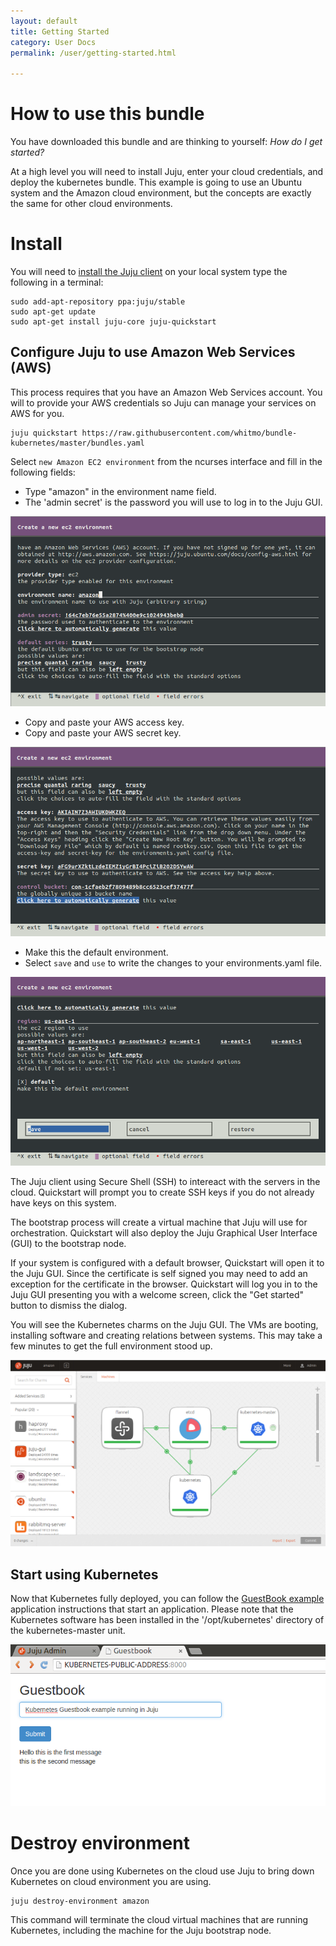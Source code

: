 ```yaml
---
layout: default
title: Getting Started
category: User Docs
permalink: /user/getting-started.html

---
```


# How to use this bundle

You have downloaded this bundle and are thinking to yourself:
*How do I get started?*

At a high level you will need to install Juju, enter your cloud credentials,
and deploy the kubernetes bundle.  This example is going to use an Ubuntu
system and the Amazon cloud environment, but the concepts are exactly the same
for other cloud environments.

# Install

You will need to [install the Juju client](https://juju.ubuntu.com/install) on
your local system type the following in a terminal:

    sudo add-apt-repository ppa:juju/stable
    sudo apt-get update
    sudo apt-get install juju-core juju-quickstart

## Configure Juju to use Amazon Web Services (AWS)

This process requires that you have an Amazon Web Services account.  You will
to provide your AWS credentials so Juju can manage your services on AWS for you.

    juju quickstart https://raw.githubusercontent.com/whitmo/bundle-kubernetes/master/bundles.yaml

Select `new Amazon EC2 environment` from the ncurses interface and fill in the
following fields:  

- Type "amazon" in the environment name field.
- The 'admin secret' is the password you will use to log in to the Juju GUI.

![](images/quickstart1.png)

- Copy and paste your AWS access key.
- Copy and paste your AWS secret key.

![](images/quickstart2.png)

- Make this the default environment.
- Select `save` and `use` to write the changes to your environments.yaml file.

![](images/quickstart3.png)


The Juju client using Secure Shell (SSH) to intereact with the servers in the
cloud.  Quickstart will prompt you to create SSH keys if you do not already
have keys on this system.

The bootstrap process will create a virtual machine that Juju will use for
orchestration.  Quickstart will also deploy the Juju Graphical User Interface
(GUI) to the bootstrap node.

If your system is configured with a default browser, Quickstart will open it to
the Juju GUI.  Since the certificate is self signed you may need to add an
exception for the certificate in the browser.  Quickstart will log you in to
the Juju GUI presenting you with a welcome screen, click the "Get started"
button to dismiss the dialog.

You will see the Kubernetes charms on the Juju GUI. The VMs are booting,
installing software and creating relations between systems.  This may take a
few minutes to get the full environment stood up.

![](images/kubernetes-bundle-juju-gui.png)

## Start using Kubernetes

Now that Kubernetes fully deployed, you can follow the [GuestBook
example](Guestbook-how-to.md)
application instructions that start an application. Please note that the 
Kubernetes software has been installed in the '/opt/kubernetes' directory
of the kubernetes-master unit.

![](images/guestbook.png)

# Destroy environment

Once you are done using Kubernetes on the cloud use Juju to bring down 
Kubernetes on cloud environment you are using.  

    juju destroy-environment amazon

This command will terminate the cloud virtual machines that are running
Kubernetes, including the machine for the Juju bootstrap node.
